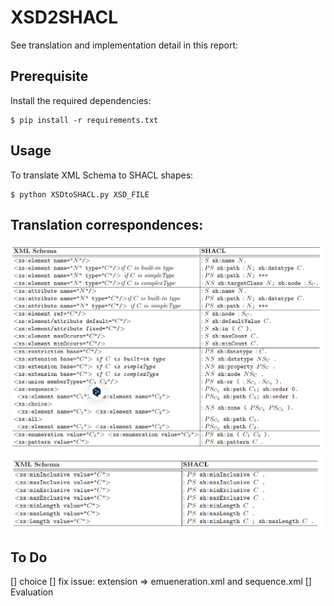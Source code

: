 # XSD2SHACL

See translation and implementation detail in this report: 

## Prerequisite

Install the required dependencies:

```
$ pip install -r requirements.txt
```

## Usage

To translate XML Schema to SHACL shapes:

```
$ python XSDtoSHACL.py XSD_FILE
```

## Translation correspondences:

<div align="center">
  <img src="table1.png">
</div>

<div align="center">
  <img src="table2.png">
</div>

## To Do

[] choice
[] fix issue: extension => emueneration.xml and sequence.xml 
[] Evaluation 



